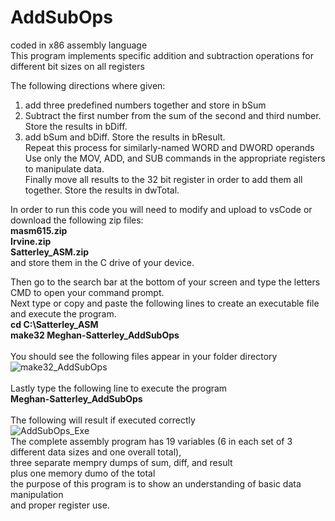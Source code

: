 # AddSubOps
coded in x86 assembly language <br>
This program implements specific addition and subtraction operations for different bit sizes on all registers <br>

The following directions where given:
1) add three predefined numbers together and store in bSum
2) Subtract the first number from the sum of the second and third number. Store the results in bDiff.
3) add bSum and bDiff. Store the results in bResult. <br>
Repeat this process for similarly-named WORD and DWORD operands <br>
Use only the MOV, ADD, and SUB commands in the appropriate registers to manipulate data. <br>
Finally move all results to the 32 bit register in order to add them all together. Store the results in dwTotal. <br>

In order to run this code you will need to modify and upload to vsCode or download the following zip files: <br>
<b> masm615.zip</b> <br>
<b> Irvine.zip</b> <br>
<b> Satterley_ASM.zip</b> <br>
and store them in the C drive of your device. <br> 

Then go to the search bar at the bottom of your screen and type the letters CMD to open your command prompt. <br>
Next type or copy and paste the following lines to create an executable file and execute the program. <br> 
<b> cd C:\Satterley_ASM </b> <br>
<b> make32 Meghan-Satterley_AddSubOps </b> <br> <br>
You should see the following files appear in your folder directory <br> 
![make32_AddSubOps](https://user-images.githubusercontent.com/114275745/233751881-a647e883-cfd8-4712-8357-9e915ef2c3da.png)
<br> <br> Lastly type the following line to execute the program <br>
<b> Meghan-Satterley_AddSubOps </b> <br> <br>
The following will result if executed correctly <br>
![AddSubOps_Exe](https://user-images.githubusercontent.com/114275745/233752020-96aab76d-3310-4103-8e22-6ecf04d93695.png)
<br> The complete assembly program has 19 variables (6 in each set of 3 different data sizes and one overall total), 
<br> three separate mempry dumps of sum, diff, and result 
<br> plus one memory dumo of the total
<br> the purpose of this program is to show an understanding of basic data manipulation
<br> and proper register use.
